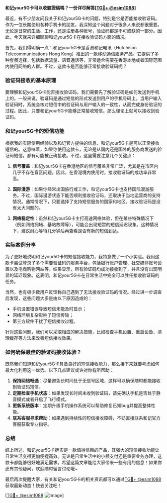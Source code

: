 **和记your5G卡可以收驗證碼嗎？一份详尽解答[[TG💪+ @esim1088](https://t.me/s/esim1088)]**

最近，有不少朋友问我关于和记your5G卡的问题，特别是它是否能接收验证码。作为一位长期使用各种手机卡的朋友，我深知这个问题对于很多人来说都很重要。无论是日常的生活、工作，还是注册各种账号，验证码都是不可或缺的一部分。因此，今天就来详细聊聊和记your5G卡在接收验证码方面的情况。

首先，我们得明确一点：和记your5G卡是香港和记电讯（Hutchison Telecommunications Hong Kong）推出的一款移动通信服务产品。它提供了多种套餐选择，包括数据流量、语音通话等，非常适合需要在香港本地或者国际范围内使用网络的人群。不过，这款卡是否能够正常接收验证码呢？

### 验证码接收的基本原理

要理解和记your5G卡能否接收验证码，我们需要先了解验证码是如何发送到手机上的。一般来说，验证码是通过短信的形式发送到用户的手机号码上。当用户输入验证码时，系统会核对短信中的验证码与用户输入的一致性，从而完成身份验证的过程。因此，只要和记your5G卡能够正常接收短信，那么理论上就可以接收到验证码。

### 和记your5G卡的短信功能

根据我的实际使用经验以及和记官方提供的信息，和记your5G卡是可以正常接收短信的。这意味着，如果你使用这款卡，无论是从国内还是国外的服务商发送的验证码短信，都有可能被正确接收。不过，这里需要注意几个关键点：

1. **信号覆盖**：和记your5G卡在香港地区的信号覆盖非常广泛，尤其是在市区内几乎不存在盲区问题。因此，在香港境内使用时，接收验证码的成功率非常高。
   
2. **国际漫游**：如果你经常出国旅行或工作，和记your5G卡也支持国际漫游服务。不过，国际漫游状态下能否顺利接收验证码，还取决于当地运营商的支持情况。通常情况下，只要选择了支持短信服务的国家和地区，接收验证码是没有太大问题的。

3. **网络稳定性**：虽然和记your5G卡主打高速网络体验，但在某些特殊情况下（例如网络拥堵、基站故障等），可能会出现短暂的短信延迟现象。这种情况下，建议耐心等待几分钟后再查看是否有新的短信到达。

### 实际案例分享

为了更好地说明和记your5G卡的短信接收能力，我特意做了一个小实验。我用这款卡尝试登录了多个需要验证码的服务平台，包括银行账户管理、社交媒体账号设置以及电商购物网站等。结果显示，所有验证码均成功接收到了，并且没有出现明显的延迟现象。这表明，和记your5G卡在日常生活中完全可以胜任接收验证码的任务。

当然，也有极少数用户反馈称自己遇到了无法接收验证码的情况。经过进一步调查后发现，这些问题大多是由以下原因造成的：
- 手机设置错误导致短信未能及时显示；
- 网络环境复杂影响了短信传输；
- 第三方软件干扰了短信接收过程。

针对这些问题，我们可以采取相应的解决措施，比如检查手机设置、重启设备、清理缓存等方法来改善短信接收效果。

### 如何确保最佳的验证码接收体验？

既然我们知道和记your5G卡具备良好的短信接收能力，那么接下来就要考虑如何最大化利用这一优势。以下几点建议或许对你有所帮助：

1. **保持网络畅通**：尽量避免长时间处于无信号区域，这样可以确保随时都能接收到验证码短信。
2. **定期检查手机状态**：如果发现长时间未收到验证码，请先确认手机是否处于静音模式或者开启了飞行模式。
3. **更新系统版本**：定期升级手机操作系统可以帮助修复已知bug并提高整体性能。
4. **联系客服寻求帮助**：如果遇到持续性的短信接收障碍，不妨直接联系和记官方客服获取专业指导。

### 总结

综上所述，和记your5G卡确实是一款值得信赖的产品，其强大的短信接收功能让日常生活变得更加便捷高效。无论是日常生活中的小额支付还是重要业务办理，这款卡都能够很好地满足需求。希望这篇文章能给大家带来一些有用的信息！如果你还有其他疑问，欢迎随时留言讨论哦~

最后再次提醒大家，有关和记your5G卡的相关资讯都可以通过[TG💪+ @esim1088](https://t.me/s/esim1088)获取最新动态！快去关注吧！

[[TG💪+ @esim1088](https://t.me/s/esim1088) ![Image](https://i.postimg.cc/4NQfJmqS/Snipaste-2025-05-13-00-14-12.png)]